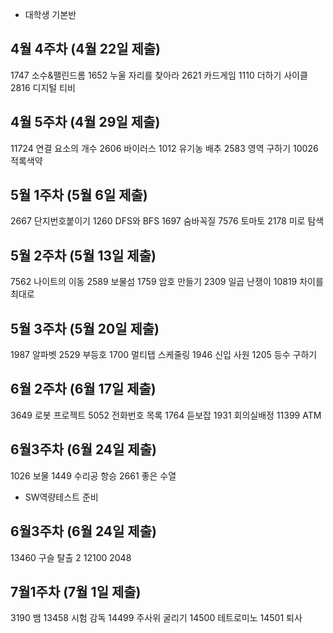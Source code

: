 - 대학생 기본반

## 4월 4주차 (4월 22일 제출)
1747 소수&팰린드롬
1652 누울 자리를 찾아라
2621 카드게임
1110 더하기 사이클
2816 디지털 티비

## 4월 5주차 (4월 29일 제출)
11724 연결 요소의 개수
2606 바이러스
1012 유기농 배추
2583 영역 구하기
10026 적록색약

## 5월 1주차 (5월 6일 제출)
2667 단지번호붙이기
1260 DFS와 BFS
1697 숨바꼭질
7576 토마토
2178 미로 탐색

## 5월 2주차 (5월 13일 제출)
7562 나이트의 이동
2589 보물섬
1759 암호 만들기
2309 일곱 난쟁이
10819 차이를 최대로

## 5월 3주차 (5월 20일 제출)
1987 알파벳
2529 부등호
1700 멀티탭 스케줄링
1946 신입 사원
1205 등수 구하기

## 6월 2주차 (6월 17일 제출)
3649 로봇 프로젝트
5052 전화번호 목록
1764 듣보잡
1931 회의실배정
11399 ATM

## 6월3주차 (6월 24일 제출)
1026 보물
1449 수리공 항승
2661 좋은 수열

- SW역량테스트 준비

## 6월3주차 (6월 24일 제출)
13460 구슬 탈출 2
12100 2048

## 7월1주차 (7월 1일 제출)
3190 뱀
13458 시험 감독
14499 주사위 굴리기
14500 테트로미노
14501 퇴사
